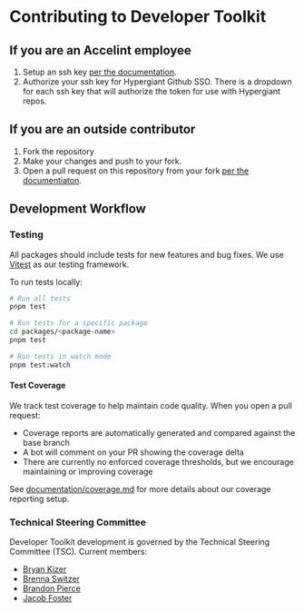 <!-- Copyright 2024 Hypergiant Galactic Systems Inc. All rights reserved.
This file is licensed to you under the Apache License, Version 2.0 (the "License");
you may not use this file except in compliance with the License. You may obtain a copy
of the License at https://www.apache.org/licenses/LICENSE-2.0
Unless required by applicable law or agreed to in writing, software distributed under
the License is distributed on an "AS IS" BASIS, WITHOUT WARRANTIES OR REPRESENTATIONS
OF ANY KIND, either express or implied. See the License for the specific language
governing permissions and limitations under the License. -->

# Contributing to Developer Toolkit

## If you are an Accelint employee

1. Setup an ssh key [per the documentation](https://docs.github.com/en/authentication/connecting-to-github-with-ssh/adding-a-new-ssh-key-to-your-github-account).
2. Authorize your ssh key for Hypergiant Github SSO. There is a dropdown for each ssh key that will authorize the token for use with Hypergiant repos.

## If you are an outside contributor

1. Fork the repository
2. Make your changes and push to your fork.
3. Open a pull request on this repository from your fork [per the documentiaton](https://docs.github.com/en/pull-requests/collaborating-with-pull-requests/proposing-changes-to-your-work-with-pull-requests/creating-a-pull-request-from-a-fork).

## Development Workflow

### Testing

All packages should include tests for new features and bug fixes. We use [Vitest](https://vitest.dev/) as our testing framework.

To run tests locally:

```bash
# Run all tests
pnpm test

# Run tests for a specific package
cd packages/<package-name>
pnpm test

# Run tests in watch mode
pnpm test:watch
```

#### Test Coverage

We track test coverage to help maintain code quality. When you open a pull request:

- Coverage reports are automatically generated and compared against the base branch
- A bot will comment on your PR showing the coverage delta
- There are currently no enforced coverage thresholds, but we encourage maintaining or improving coverage

See [documentation/coverage.md](documentation/coverage.md) for more details about our coverage reporting setup.

### Technical Steering Committee

Developer Toolkit development is governed by the Technical Steering Committee (TSC). Current members:

- [Bryan Kizer](https://github.com/belsrc)
- [Brenna Switzer](https://github.com/switzerb)
- [Brandon Pierce](https://github.com/brandonjpierce)
- [Jacob Foster](https://github.com/shadyendless)
